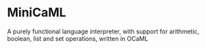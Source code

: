 # MiniCaML
A purely functional language interpreter, with support for arithmetic, boolean, list and set operations, written in OCaML
